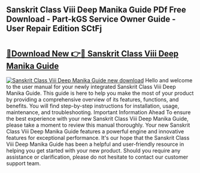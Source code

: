 ## Sanskrit Class Viii Deep Manika Guide PDf Free Download - Part-kGS Service Owner Guide - User Repair Edition SCtFj

# <h2><a href="http://bc48044.oget.top/?id=Sanskrit+Class+Viii+Deep+Manika+Guide">🔗Download New 👉🔴 Sanskrit Class Viii Deep Manika Guide</a></h2>

[![Sanskrit Class Viii Deep Manika Guide new download](https://i.imgur.com/5g1atiW.png)](http://bc48044.oget.top/?id=Sanskrit+Class+Viii+Deep+Manika+Guide)
Hello and welcome to the user manual for your newly integrated Sanskrit Class Viii Deep Manika Guide. This guide is here to help you make the most of your product by providing a comprehensive overview of its features, functions, and benefits. You will find step-by-step instructions for installation, usage, maintenance, and troubleshooting. Important Information Ahead To ensure the best experience with your new Sanskrit Class Viii Deep Manika Guide, please take a moment to review this manual thoroughly. Your new Sanskrit Class Viii Deep Manika Guide features a powerful engine and innovative features for exceptional performance. It's our hope that the Sanskrit Class Viii Deep Manika Guide has been a helpful and user-friendly resource in helping you get started with your new product. Should you require any assistance or clarification, please do not hesitate to contact our customer support team.
